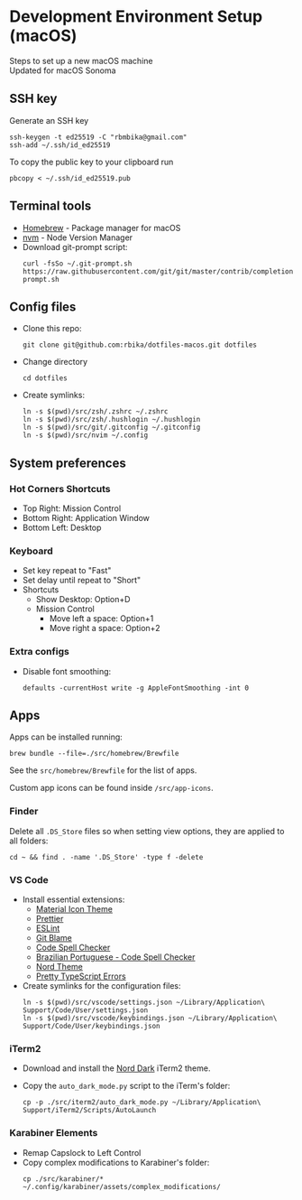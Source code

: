 # Development Environment Setup (macOS)

Steps to set up a new macOS machine  
Updated for macOS Sonoma

## SSH key

Generate an SSH key

```
ssh-keygen -t ed25519 -C "rbmbika@gmail.com"
ssh-add ~/.ssh/id_ed25519
```

To copy the public key to your clipboard run

```
pbcopy < ~/.ssh/id_ed25519.pub
```

## Terminal tools

- [Homebrew](https://brew.sh/) - Package manager for macOS
- [nvm](https://github.com/creationix/nvm#installation-and-update) - Node Version Manager
- Download git-prompt script:
  ```
  curl -fsSo ~/.git-prompt.sh https://raw.githubusercontent.com/git/git/master/contrib/completion/git-prompt.sh
  ```

## Config files

- Clone this repo:

  ```
  git clone git@github.com:rbika/dotfiles-macos.git dotfiles
  ```

- Change directory

  ```
  cd dotfiles
  ```

- Create symlinks:
  ```
  ln -s $(pwd)/src/zsh/.zshrc ~/.zshrc
  ln -s $(pwd)/src/zsh/.hushlogin ~/.hushlogin
  ln -s $(pwd)/src/git/.gitconfig ~/.gitconfig
  ln -s $(pwd)/src/nvim ~/.config
  ```

## System preferences

### Hot Corners Shortcuts

- Top Right: Mission Control
- Bottom Right: Application Window
- Bottom Left: Desktop

### Keyboard

- Set key repeat to "Fast"
- Set delay until repeat to "Short"
- Shortcuts
  - Show Desktop: Option+D
  - Mission Control
    - Move left a space: Option+1
    - Move right a space: Option+2

### Extra configs

- Disable font smoothing:
  ```
  defaults -currentHost write -g AppleFontSmoothing -int 0
  ```

## Apps

Apps can be installed running:

```
brew bundle --file=./src/homebrew/Brewfile
```

See the `src/homebrew/Brewfile` for the list of apps.

Custom app icons can be found inside `/src/app-icons`.

### Finder

Delete all `.DS_Store` files so when setting view options, they are applied to all folders:

```
cd ~ && find . -name '.DS_Store' -type f -delete
```

### VS Code

- Install essential extensions:
  - [Material Icon Theme](https://marketplace.visualstudio.com/items?itemName=PKief.material-icon-theme)
  - [Prettier](https://marketplace.visualstudio.com/items?itemName=esbenp.prettier-vscode)
  - [ESLint](https://marketplace.visualstudio.com/items?itemName=dbaeumer.vscode-eslint)
  - [Git Blame](https://marketplace.visualstudio.com/items?itemName=waderyan.gitblame)
  - [Code Spell Checker](https://marketplace.visualstudio.com/items?itemName=streetsidesoftware.code-spell-checker)
  - [Brazilian Portuguese - Code Spell Checker](https://marketplace.visualstudio.com/items?itemName=streetsidesoftware.code-spell-checker-portuguese-brazilian)
  - [Nord Theme](https://marketplace.visualstudio.com/items?itemName=arcticicestudio.nord-visual-studio-code)
  - [Pretty TypeScript Errors](https://marketplace.visualstudio.com/items?itemName=yoavbls.pretty-ts-errors)
- Create symlinks for the configuration files:
  ```
  ln -s $(pwd)/src/vscode/settings.json ~/Library/Application\ Support/Code/User/settings.json
  ln -s $(pwd)/src/vscode/keybindings.json ~/Library/Application\ Support/Code/User/keybindings.json
  ```

### iTerm2

- Download and install the [Nord Dark](https://github.com/rbika/iterm2-nord-dark) iTerm2 theme.
- Copy the `auto_dark_mode.py` script to the iTerm's folder:

  ```
  cp -p ./src/iterm2/auto_dark_mode.py ~/Library/Application\ Support/iTerm2/Scripts/AutoLaunch
  ```

### Karabiner Elements

- Remap Capslock to Left Control
- Copy complex modifications to Karabiner's folder:
  ```
  cp ./src/karabiner/* ~/.config/karabiner/assets/complex_modifications/
  ```
